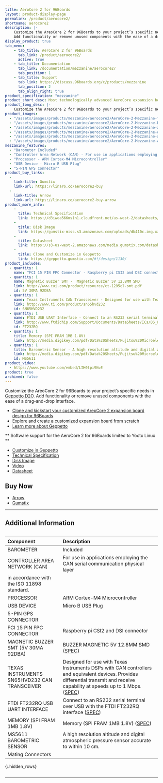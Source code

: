 ```yaml
---
title: AeroCore 2 for 96Boards
layout: product-display-page
permalink: /product/aerocore2/
shortname: aerocore2
description: |-
    Customize the AreoCore 2 for 96Boards to your project’s specific needs in Geppetto D2O.
    Add functionality or remove unused components with the ease of a drag-and-drop interface.
display_product: true
tab_menu:
    - tab_title: AeroCore 2 for 96Boards
      tab_link: /product/aerocore2/
      active: true
    - tab_title: Documentation
      tab_link: /documentation/mezzanine/aerocore2/
      tab_position: 1
    - tab_title: Support
      tab_link: https://discuss.96boards.org/c/products/mezzanine
      tab_position: 2
      tab_align_right: true
product_specification: "mezzanine"
product_short_desc: Most technologically advanced AeroCore expansion board with LTE support
product_long_desc: |-
    Customize the AreoCore 2 for 96Boards to your project’s specific needs in Geppetto D2O. Add functionality or remove unused components with the ease of a drag-and-drop interface.
product_images:
  - "/assets/images/products/mezzanine/aerocore2/AeroCore-2-Mezzanine-front.jpg"
  - "/assets/images/products/mezzanine/aerocore2/AeroCore-2-Mezzanine-back.jpg"
  - "/assets/images/products/mezzanine/aerocore2/AeroCore-2-Mezzanine-angle.jpg"
  - "/assets/images/products/mezzanine/aerocore2/AeroCore-2-Mezzanine-additional3.jpg"
  - "/assets/images/products/mezzanine/aerocore2/AeroCore-2-Mezzanine-additional2.jpg"
  - "/assets/images/products/mezzanine/aerocore2/AeroCore-2-Mezzanine-additional.jpg"
mezzanine_features:
  - "Barometer Included"
  - "Controller Area Network (CAN) - For use in applications employing the CAN serial communication physical layer in accordance with the ISO 11898 standard."
  - "Processor - ARM Cortex-M4 Microcontroller"
  - "USB Device - Micro B USB Plug"
  - "5-PIN GPS Connector"
product_buy_links:
  -
    link-title: Gumstix
    link-url: https://linaro.co/aerocore2-buy
  -
    link-title: Arrow
    link-url: https://linaro.co/aerocore2-buy-arrow
product_more_info:
    -
      title: Technical Specification
      link: https://d3iwea566ns1n1.cloudfront.net/us-west-2/datasheets/geppetto/855bc28811a023824742294171238a8175770196.pdf
    -
      title: Disk Image
      link: https://gumstix-misc.s3.amazonaws.com/uploads/db410c.img.xz
    -
      title: Datasheet
      link: https://s3-us-west-2.amazonaws.com/media.gumstix.com/datasheets/PKG900000000351.pdf
    -
      title: Clone and Customize in Geppetto
      link: https://geppetto.gumstix.com/#!/design/1130/
product_includes:
  - quantity: 1
    name: "FCI 15 PIN FPC Connector - Raspberry pi CSI2 and DSI connector"
  - quantity: 1
    name: Magnetic Buzzer SMT -  Magnetic Buzzer 5V 12.8MM SMD
    link: http://www.cui.com/product/resource/ct-1205cl-smt.pdf
    id: 5V 30MA 92DBA
  - quantity: 1
    name: Texas Instruments CAN Transceiver	- Designed for use with Texas Instruments DSPs with CAN controllers and equivalent devices. Provides differential transmit and receive capability at speeds up to 1 Mbps
    link: http://www.ti.com/product/sn65hvd232
    id: SN65HVD232
  - quantity: 1
    name: FTDI USB UART Interface - Connect to an RS232 serial terminal over USB with the FTDI FT232RQ interface
    link: http://www.ftdichip.com/Support/Documents/DataSheets/ICs/DS_FT232R.pdf
    id: FT232RQ
  - quantity: 1
    title: Memory (SPI FRAM 1MB 1.8V)
    link: http://media.digikey.com/pdf/Data%20Sheets/Fujitsu%20Microelectronics%20America/MB85RS1MT.pdf
  - quantity: 1
    title: Barometric Sensor - A high resolution altitude and digital atmospheric pressure sensor accurate to within 10 cm.
    link: http://media.digikey.com/pdf/Data%20Sheets/Fujitsu%20Microelectronics%20America/MB85RS1MT.pdf
    id: MS5611
product_video:
  - https://www.youtube.com/embed/LIH0tpi9KwE
product: true
archived: false
---
```

Customize the AreoCore 2 for 96Boards to your project’s specific needs in [Geppetto D2O](https://www.gumstix.com/geppetto). Add functionality or remove unused components with the ease of a drag-and-drop interface.

- [Clone and kickstart your customized AreoCore 2 expansion board design for 96Boards](https://geppetto.gumstix.com/#!/design/1130/)
- [Explore and create a customized expansion board from scratch](https://geppetto.gumstix.com/)
- [Learn more about Geppetto](https://www.gumstix.com/geppetto)

** Software support for the AeroCore 2 for 96Boards limited to Yocto Linux **

- [Customize in Geppetto](https://geppetto.gumstix.com/#!/design/1130/)
- [Technical Specification](https://d3iwea566ns1n1.cloudfront.net/us-west-2/datasheets/geppetto/855bc28811a023824742294171238a8175770196.pdf)
- [Disk Image](https://gumstix-misc.s3.amazonaws.com/uploads/db410c.img.xz)
- [Video](https://youtu.be/LIH0tpi9KwE)
- [Datasheet](https://s3-us-west-2.amazonaws.com/media.gumstix.com/datasheets/PKG900000000351.pdf)


## Buy Now

- [Arrow](http://link.linaro.org/aerocore2-buy-arrow)
- [Gumstix](http://link.linaro.org/aerocore2-buy)

***

## Additional Information
<div style="overflow-x:scroll;" markdown="1">


|   Component                                       |   Description                                                                                    |
|:--------------------------------------------------|:-------------------------------------------------------------------------------------------------|
|  BAROMETER                                        | Included                                                                                         |
|  CONTROLLER AREA NETWORK (CAN)                    | For use in applications employing the CAN serial communication physical layer
in accordance with the ISO 11898 standard.  |
|  PROCESSOR                                        | ARM Cortex-M4 Microcontroller                                                                    |
|  USB DEVICE                                       | Micro B USB Plug                                                                                 |
|  5-PIN GPS CONNECTOR                              |                                                                                                  |
|  FCI 15 PIN FPC CONNECTOR                         | Raspberry pi CSI2 and DSI connector                                                              |
|  MAGNETIC BUZZER SMT (5V 30MA 92DBA)              | BUZZER MAGNETIC 5V 12.8MM SMD ([SPEC](http://www.cui.com/product/resource/ct-1205cl-smt.pdf))    |        
|  TEXAS INSTRUMENTS SN65HVD232 CAN TRANSCEIVER     | Designed for use with Texas Instruments DSPs with CAN controllers and equivalent devices. Provides differential transmit and receive capability at speeds up to 1 Mbps. ([SPEC](http://www.ti.com/product/sn65hvd232))                                |
|  FTDI FT232RQ USB UART INTERFACE                  | Connect to an RS232 serial terminal over USB with the FTDI FT232RQ interface ([SPEC](http://www.ftdichip.com/Support/Documents/DataSheets/ICs/DS_FT232R.pdf))                                                                                  |
|  MEMORY (SPI FRAM 1MB 1.8V)                       | Memory (SPI FRAM 1MB 1.8V) ([SPEC](http://media.digikey.com/pdf/Data%20Sheets/Fujitsu%20Microelectronics%20America/MB85RS1MT.pdf))                                                                                               |
|  MS5611 BAROMETRIC SENSOR                         | A high resolution altitude and digital atmospheric pressure sensor accurate to within 10 cm.     |
|  Mating Connectors                                |                                                                                                  |
{:.hidden_rows}

</div>

***

